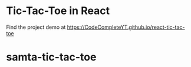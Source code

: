 # Tic-Tac-Toe in React

Find the project demo at https://CodeCompleteYT.github.io/react-tic-tac-toe
# samta-tic-tac-toe
